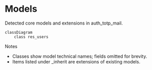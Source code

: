 # Models

Detected core models and extensions in auth_totp_mail.

```mermaid
classDiagram
    class res_users
```

Notes
- Classes show model technical names; fields omitted for brevity.
- Items listed under _inherit are extensions of existing models.
